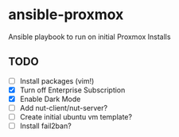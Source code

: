 # ansible-proxmox

Ansible playbook to run on initial Proxmox Installs

## TODO
- [ ] Install packages (vim!)
- [x] Turn off Enterprise Subscription
- [x] Enable Dark Mode
- [ ] Add nut-client/nut-server?
- [ ] Create initial ubuntu vm template?
- [ ] Install fail2ban?